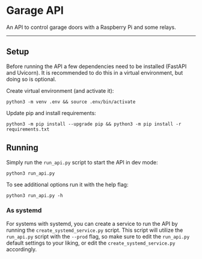 # Garage API
An API to control garage doors with a Raspberry Pi and some relays.

---

## Setup
Before running the API a few dependencies need to be installed (FastAPI and Uvicorn). It is recommended to do this in a virtual environment, but doing so is optional.

Create virtual environment (and activate it):
```
python3 -m venv .env && source .env/bin/activate
```

Update pip and install requirements:
```
python3 -m pip install --upgrade pip && python3 -m pip install -r requirements.txt
```

## Running
Simply run the `run_api.py` script to start the API in dev mode:
```
python3 run_api.py
```

To see additional options run it with the help flag:
```
python3 run_api.py -h
```

### As systemd
For systems with systemd, you can create a service to run the API by running the `create_systemd_service.py` script. This script will utilize the `run_api.py` script with the `--prod` flag, so make sure to edit the `run_api.py` default settings to your liking, or edit the `create_systemd_service.py` accordingly.